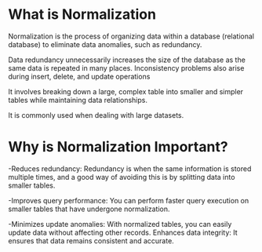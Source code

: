 # What is Normalization
Normalization is the process of organizing data within a database (relational database) to eliminate data anomalies, such as redundancy.

Data redundancy unnecessarily increases the size of the database as the same data is repeated in many places. Inconsistency problems also arise during insert, delete, and update operations

It involves breaking down a large, complex table into smaller and simpler tables while maintaining data relationships.

It is commonly used when dealing with large datasets.

# Why is Normalization  Important?
-Reduces redundancy: Redundancy is when the same information is stored multiple times, and a good way of avoiding this is by splitting data into smaller tables.

-Improves query performance: You can perform faster query execution on smaller tables that have undergone normalization.

-Minimizes update anomalies: With normalized tables, you can easily update data without affecting other records.
Enhances data integrity: It ensures that data remains consistent and accurate.

